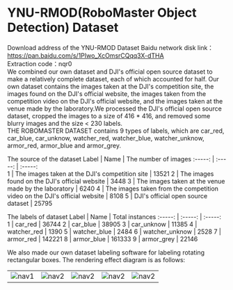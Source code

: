 # YNU-RMOD(RoboMaster Object Detection) Dataset
Download address of the YNU-RMOD Dataset
Baidu network disk link：https://pan.baidu.com/s/1PIwo_XcOmsrCQqq3X-dTHA   
Extraction code：nqr0  
We combined our own dataset and DJI's official open source dataset to make a relatively complete dataset, each of which accounted for half. Our own dataset contains the images taken at the DJI's competition site, the images found on the DJI's official website, the images taken from the competition video on the DJI's official website, and the images taken at the venue made by the laboratory.We processed the DJI's official open source dataset, cropped the images to a size of 416 * 416, and removed some blurry images and the size < 230 labels.  
THE ROBOMASTER DATASET contains 9 types of labels, which are car_red, car_blue, car_unknow, watcher_red, watcher_blue, watcher_unknow, armor_red, armor_blue and armor_grey.  

The source of the dataset
Label	   |  Name	  |  The number of images
 :-----:  | :-----:  |  :-----:   
1 	  |   The images taken at the DJI's competition site	                       |   13521
2	   |   The images found on the DJI's official website	                     |     3448
3	   |   The images taken at the venue made by the laboratory	            |     6240
4	   |   The images taken from the competition video on the DJI's official website	             |     8108
5	   |   DJI's official open source dataset	           |     25795

The labels of dataset
Label	   |  Name	  |  Total instances
 :-----:  | :-----:  |  :-----:   
1 	 |   car_red	                        |     36744
2	   |   car_blue	                     |     38905
3	   |   car_unknow	             |     11385
4	   |   watcher_red	             |     1390
5	   |   watcher_blue	           |     2484
6	   |   watcher_unknow	   |     2528
7	   |   armor_red	                 |     142221
8	   |   armor_blue	               |     161333
9	   |   armor_grey	               |     22146  

We also made our own dataset labeling software for labeling rotating rectangular boxes. The rendering effect diagram is as follows:  
<table>
    <tr>
        <td ><center><img src="||github.com/Damon2019/RM-DATASET/blob/master/images/1.png">nav1</center></td>
        <td ><center><img src="||github.com/Damon2019/RM-DATASET/blob/master/images/2.png">nav2</center></td>
        <td ><center><img src="||github.com/Damon2019/RM-DATASET/blob/master/images/3.png">nav2</center></td>
        <td ><center><img src="||github.com/Damon2019/RM-DATASET/blob/master/images/4.png">nav2</center></td>
        <td ><center><img src="||github.com/Damon2019/RM-DATASET/blob/master/images/5.png">nav2</center></td>
    </tr>

</table>

